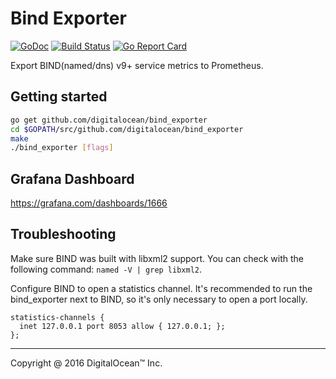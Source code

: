 # Bind Exporter
[![GoDoc](https://godoc.org/github.com/digitalocean/bind_exporter?status.svg)](https://godoc.org/github.com/digitalocean/bind_exporter)
[![Build Status](https://travis-ci.org/digitalocean/bind_exporter.svg)](https://travis-ci.org/digitalocean/bind_exporter)
[![Go Report Card](https://goreportcard.com/badge/digitalocean/bind_exporter)](https://goreportcard.com/report/digitalocean/bind_exporter)

Export BIND(named/dns) v9+ service metrics to Prometheus.

## Getting started

```bash
go get github.com/digitalocean/bind_exporter
cd $GOPATH/src/github.com/digitalocean/bind_exporter
make
./bind_exporter [flags]
```

## Grafana Dashboard
https://grafana.com/dashboards/1666


## Troubleshooting

Make sure BIND was built with libxml2 support. You can check with the following
command: `named -V | grep libxml2`.

Configure BIND to open a statistics channel. It's recommended to run the
bind_exporter next to BIND, so it's only necessary to open a port locally.

```
statistics-channels {
  inet 127.0.0.1 port 8053 allow { 127.0.0.1; };
};
```

---

Copyright @ 2016 DigitalOcean™ Inc.

